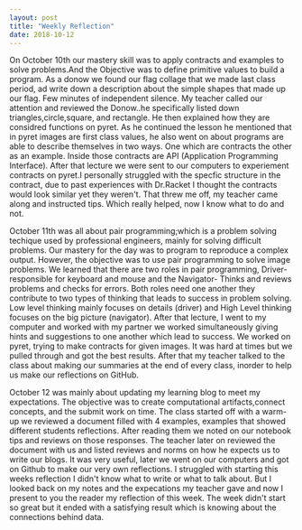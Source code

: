 ```yaml
---
layout: post
title: "Weekly Reflection"
date: 2018-10-12
---
```


<p> On October 10th our mastery skill was to apply contracts and examples to solve problems.And the Objective was to define primitive values to build a program. As a donow we found our flag collage that we made last class period, ad write down a description about the simple shapes that made up our flag. Few minutes of independent silence. My teacher called our attention and reviewed the Donow..he specifically listed down triangles,circle,square, and rectangle. He then explained how they are considred functions on pyret. As he continued the lesson he mentioned that in pyret images are first class values, he also went on about programs are able to describe themselves in two ways. One which are contracts the other as an example. Inside those contracts are API (Application Programming Interface). After that lecture we were sent to our computers to experiement contracts on pyret.I personally struggled with the specfic structure in the contract, due to past experiences with Dr.Racket I thought the contracts would look similar yet they weren't. That threw me off, my teacher came along  and instructed tips. Which really helped, now I know what to do and not. </p>
<p> October 11th was all about pair programming;which is a problem solving techique used by professional engineers, mainly for solving difficult problems. Our mastery for the day was to program to reproduce a complex output. However, the objective was to use pair programming to solve image problems. We learned that there are two roles in pair programming, Driver- responsible for keyboard and mouse and the Navigator- Thinks and reviews problems and checks for errors. Both roles need one another they contribute to two types of thinking that leads to success in problem solving. Low level thinking mainly focuses on details (driver) and High Level thinking focuses on the big picture (navigator). After that lecture, I went to my computer and worked with my partner we worked simultaneously giving hints and suggestions to one another which lead to success. We worked on pyret, trying to make contracts for given images. It was hard at times but we pulled through and got the best results. After that my teacher talked to the class about making our summaries at the end of every class, inorder to help us make our reflections on GitHub.</p>
<p> October 12 was mainly about updating my learning blog to meet my expectations. The objective was to create computational artifacts,connect concepts, and the submit work on time. The class started off with a warm-up we reviewed a document filled with 4 examples, examples that showed different students reflections. After reading them we noted on our notebook tips and reviews on those responses. The teacher later on reviewed the document with us and listed reviews and norms on how he expects us to write our blogs. It was very useful, later we went on our computers and got on Github to make our very own reflections. I struggled with starting this weeks reflection I didn't know what to write or what to talk about. But I looked back on my notes and the expecations my teacher gave and now I present to you the reader my reflection of this week. The week didn't start so great but it ended with a satisfying result which is knowing about the connections behind data.</p>
